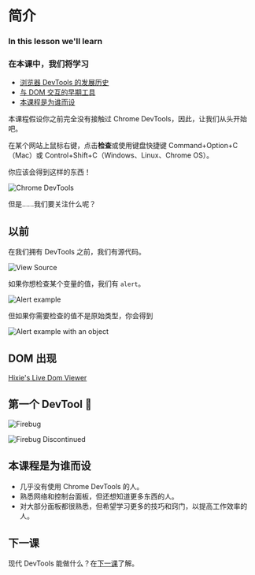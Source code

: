 # 简介

### In this lesson we'll learn 
### 在本课中，我们将学习

- [浏览器 DevTools 的发展历史](#history)
- [与 DOM 交互的早期工具](#let-there-be-dom)
- [本课程是为谁而设](#who-this-course-is-made-for)

本课程假设你之前完全没有接触过 Chrome DevTools，因此，让我们从头开始吧。

在某个网站上鼠标右键，点击**检查**或使用键盘快捷键 Command+Option+C（Mac）或 Control+Shift+C（Windows、Linux、Chrome OS）。

你应该会得到这样的东西！

![Chrome DevTools](/chrome-devtools.png)

但是......我们要关注什么呢？

## 以前

在我们拥有 DevTools 之前，我们有源代码。

![View Source](/view-source.png)

如果你想检查某个变量的值，我们有 `alert`。

![Alert example](/alert.png)

但如果你需要检查的值不是原始类型，你会得到

![Alert example with an object](/alert-object.png)

## DOM 出现

[Hixie's Live Dom Viewer](http://software.hixie.ch/utilities/js/live-dom-viewer/)

## 第一个 DevTool 🐞

![Firebug](/firebug.png)

![Firebug Discontinued](/firebug-discontinued.png)

## 本课程是为谁而设

- 几乎没有使用 Chrome DevTools 的人。
- 熟悉网络和控制台面板，但还想知道更多东西的人。
- 对大部分面板都很熟悉，但希望学习更多的技巧和窍门，以提高工作效率的人。

## 下一课

现代 DevTools 能做什么？在[下一课](/lesson/About)了解。
